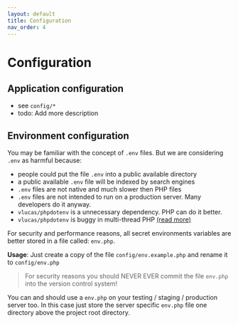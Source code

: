 ```yaml
---
layout: default
title: Configuration
nav_order: 4
---
```


# Configuration

## Application configuration 

* see `config/*`
* todo: Add more description

## Environment configuration

You may be familiar with the concept of `.env` files. 
But we are considering `.env` as harmful because: 

* people could put the file `.env` into a public available directory
* a public available `.env` file will be indexed by search engines
* `.env` files are not native and much slower then PHP files
* `.env` files are not intended to run on a production server. Many developers do it anyway.
* `vlucas/phpdotenv` is a unnecessary dependency. PHP can do it better.
* `vlucas/phpdotenv` is buggy in multi-thread PHP [(read more)](https://github.com/craftcms/cms/issues/3631)

For security and performance reasons, all secret environments variables 
are better stored in a file called: `env.php`.

**Usage**: Just create a copy of the file `config/env.example.php` and rename it to
`config/env.php`
 
> For security reasons you should NEVER EVER commit the file `env.php` into the version control system!

You can and should use a `env.php` on your testing / staging / production server too.
In this case just store the server specific `env.php` file 
one directory above the project root directory.
